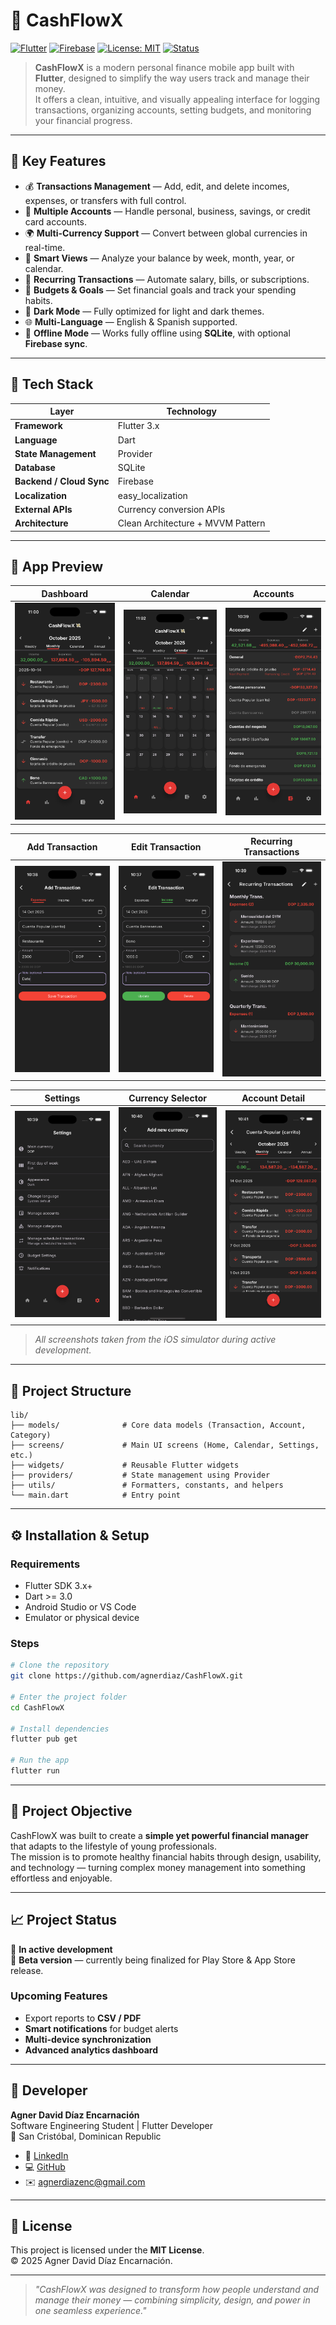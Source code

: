 # 💸 CashFlowX

[![Flutter](https://img.shields.io/badge/Framework-Flutter-blue)](https://flutter.dev/)
[![Firebase](https://img.shields.io/badge/Backend-Firebase-orange)](https://firebase.google.com/)
[![License: MIT](https://img.shields.io/badge/License-MIT-green.svg)](LICENSE)
[![Status](https://img.shields.io/badge/Status-In%20Development-yellow)]()

> **CashFlowX** is a modern personal finance mobile app built with **Flutter**, designed to simplify the way users track and manage their money.  
> It offers a clean, intuitive, and visually appealing interface for logging transactions, organizing accounts, setting budgets, and monitoring your financial progress.

---

## 🚀 Key Features

- 💰 **Transactions Management** — Add, edit, and delete incomes, expenses, or transfers with full control.
- 🏦 **Multiple Accounts** — Handle personal, business, savings, or credit card accounts.
- 🌍 **Multi-Currency Support** — Convert between global currencies in real-time.
- 📆 **Smart Views** — Analyze your balance by week, month, year, or calendar.
- 🔁 **Recurring Transactions** — Automate salary, bills, or subscriptions.
- 🎯 **Budgets & Goals** — Set financial goals and track your spending habits.
- 🌙 **Dark Mode** — Fully optimized for light and dark themes.
- 🌐 **Multi-Language** — English & Spanish supported.
- 📶 **Offline Mode** — Works fully offline using **SQLite**, with optional **Firebase sync**.

---

## 🧠 Tech Stack

| Layer | Technology |
|-------|-------------|
| **Framework** | Flutter 3.x |
| **Language** | Dart |
| **State Management** | Provider |
| **Database** | SQLite |
| **Backend / Cloud Sync** | Firebase |
| **Localization** | easy_localization |
| **External APIs** | Currency conversion APIs |
| **Architecture** | Clean Architecture + MVVM Pattern |

---

## 📱 App Preview

| Dashboard | Calendar | Accounts |
|------------|-----------|----------|
| ![Dashboard](assets/screenshots/dashboard.png) | ![Calendar](assets/screenshots/calendar.png) | ![Accounts](assets/screenshots/accounts.png) |

| Add Transaction | Edit Transaction | Recurring Transactions |
|------------------|------------------|-------------------------|
| ![Add Transaction](assets/screenshots/add_transaction.png) | ![Edit Transaction](assets/screenshots/edit_transaction.png) | ![Recurring](assets/screenshots/recurring.png) |

| Settings | Currency Selector | Account Detail |
|-----------|------------------|----------------|
| ![Settings](assets/screenshots/settings.png) | ![Currency](assets/screenshots/currency.png) | ![Account](assets/screenshots/account_detail.png) |

> *All screenshots taken from the iOS simulator during active development.*

---

## 🧩 Project Structure

```
lib/
├── models/              # Core data models (Transaction, Account, Category)
├── screens/             # Main UI screens (Home, Calendar, Settings, etc.)
├── widgets/             # Reusable Flutter widgets
├── providers/           # State management using Provider
├── utils/               # Formatters, constants, and helpers
└── main.dart            # Entry point
```

---

## ⚙️ Installation & Setup

### Requirements
- Flutter SDK 3.x+
- Dart >= 3.0
- Android Studio or VS Code
- Emulator or physical device

### Steps

```bash
# Clone the repository
git clone https://github.com/agnerdiaz/CashFlowX.git

# Enter the project folder
cd CashFlowX

# Install dependencies
flutter pub get

# Run the app
flutter run
```

---

## 🎯 Project Objective

CashFlowX was built to create a **simple yet powerful financial manager** that adapts to the lifestyle of young professionals.  
The mission is to promote healthy financial habits through design, usability, and technology — turning complex money management into something effortless and enjoyable.

---

## 📈 Project Status

🚧 **In active development**  
🧪 **Beta version** — currently being finalized for Play Store & App Store release.  

### Upcoming Features
- Export reports to **CSV / PDF**
- **Smart notifications** for budget alerts
- **Multi-device synchronization**
- **Advanced analytics dashboard**

---

## 👤 Developer

**Agner David Díaz Encarnación**  
Software Engineering Student | Flutter Developer  
📍 San Cristóbal, Dominican Republic  

- 💼 [LinkedIn](https://www.linkedin.com/in/agnerdiaz)  
- 💻 [GitHub](https://github.com/agner)  
- ✉️ agnerdiazenc@gmail.com  

---

## 🪪 License

This project is licensed under the **MIT License**.  
© 2025 Agner David Díaz Encarnación.

---

> *"CashFlowX was designed to transform how people understand and manage their money — combining simplicity, design, and power in one seamless experience."*
